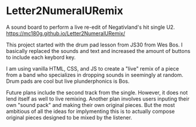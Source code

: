 # Letter2NumeralURemix
A sound board to perform a live re-edit of Negativland's hit single U2.
https://mc180g.github.io/Letter2NumeralURemix/

This project started with the drum pad lesson from JS30 from Wes Bos. I basically replaced the sounds and text and increased the amount of buttons to include each keybord key.

I am using vanilla HTML, CSS, and JS to create a "live" remix of a piece from a band who specializes in dropping sounds in seemingly at random. Drum pads are cool but live plunderphonics is Bos.

Future plans include the second track from the single. However, it does not lend itself as well to live remixing. Another plan involves users inputing their own "sound pack" and making their own original pieces. But the most ambitious of all the ideas for implymenting this is to actually compose original pieces designed to be mixed by the listener.
